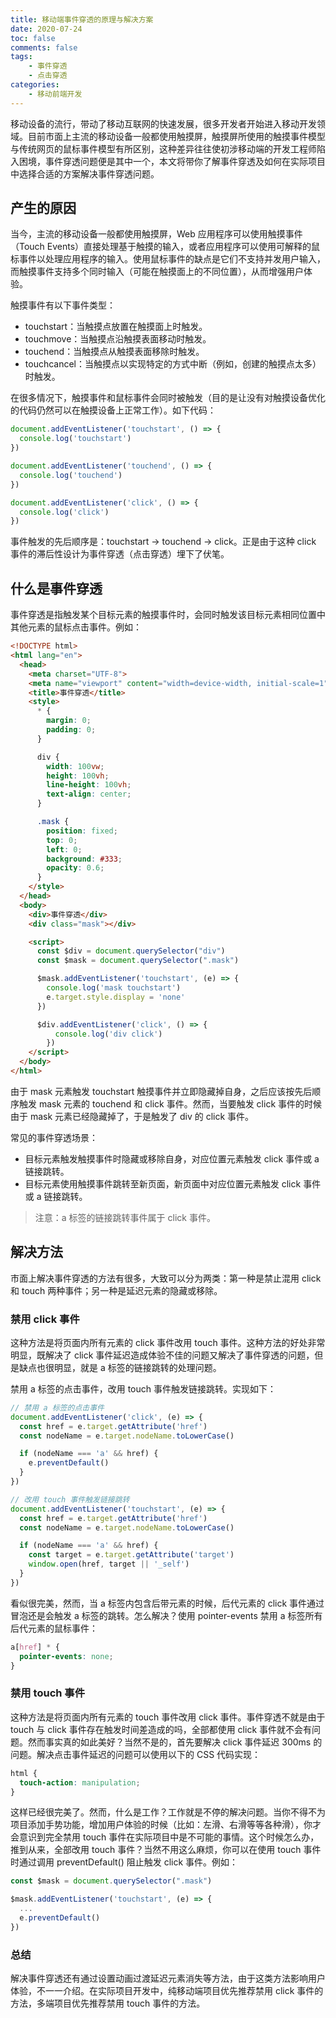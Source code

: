 ```yaml
---
title: 移动端事件穿透的原理与解决方案
date: 2020-07-24
toc: false
comments: false
tags:
    - 事件穿透
    - 点击穿透
categories:
    - 移动前端开发
---
```


移动设备的流行，带动了移动互联网的快速发展，很多开发者开始进入移动开发领域。目前市面上主流的移动设备一般都使用触摸屏，触摸屏所使用的触摸事件模型与传统网页的鼠标事件模型有所区别，这种差异往往使初涉移动端的开发工程师陷入困境，事件穿透问题便是其中一个，本文将带你了解事件穿透及如何在实际项目中选择合适的方案解决事件穿透问题。

<!--more-->

## 产生的原因

当今，主流的移动设备一般都使用触摸屏，Web 应用程序可以使用触摸事件（Touch Events）直接处理基于触摸的输入，或者应用程序可以使用可解释的鼠标事件以处理应用程序的输入。使用鼠标事件的缺点是它们不支持并发用户输入，而触摸事件支持多个同时输入（可能在触摸面上的不同位置），从而增强用户体验。

触摸事件有以下事件类型：
* touchstart：当触摸点放置在触摸面上时触发。
* touchmove：当触摸点沿触摸表面移动时触发。
* touchend：当触摸点从触摸表面移除时触发。
* touchcancel：当触摸点以实现特定的方式中断（例如，创建的触摸点太多）时触发。

在很多情况下，触摸事件和鼠标事件会同时被触发（目的是让没有对触摸设备优化的代码仍然可以在触摸设备上正常工作）。如下代码：
```js
document.addEventListener('touchstart', () => {
  console.log('touchstart')
})

document.addEventListener('touchend', () => {
  console.log('touchend')
})

document.addEventListener('click', () => {
  console.log('click')
})
```
事件触发的先后顺序是：touchstart -> touchend -> click。正是由于这种 click 事件的滞后性设计为事件穿透（点击穿透）埋下了伏笔。

## 什么是事件穿透

事件穿透是指触发某个目标元素的触摸事件时，会同时触发该目标元素相同位置中其他元素的鼠标点击事件。例如：
```html
<!DOCTYPE html>
<html lang="en">
  <head>
    <meta charset="UTF-8">
    <meta name="viewport" content="width=device-width, initial-scale=1">
    <title>事件穿透</title>
    <style>
      * {
        margin: 0;
        padding: 0;
      }

      div {
        width: 100vw;
        height: 100vh;
        line-height: 100vh;
        text-align: center;
      }

      .mask {
        position: fixed;
        top: 0;
        left: 0;
        background: #333;
        opacity: 0.6;
      }
    </style>
  </head>
  <body>
    <div>事件穿透</div>
    <div class="mask"></div>

    <script>
      const $div = document.querySelector("div")
      const $mask = document.querySelector(".mask")

      $mask.addEventListener('touchstart', (e) => {
        console.log('mask touchstart')
        e.target.style.display = 'none'
      })

      $div.addEventListener('click', () => {
          console.log('div click')
        })
    </script>
  </body>
</html>
```
由于 mask 元素触发 touchstart 触摸事件并立即隐藏掉自身，之后应该按先后顺序触发 mask 元素的 touchend 和 click 事件。然而，当要触发 click 事件的时候由于 mask 元素已经隐藏掉了，于是触发了 div 的 click 事件。

常见的事件穿透场景：
* 目标元素触发触摸事件时隐藏或移除自身，对应位置元素触发 click 事件或 a 链接跳转。
* 目标元素使用触摸事件跳转至新页面，新页面中对应位置元素触发 click 事件或 a 链接跳转。

> 注意：a 标签的链接跳转事件属于 click 事件。

## 解决方法

市面上解决事件穿透的方法有很多，大致可以分为两类：第一种是禁止混用 click 和 touch 两种事件；另一种是延迟元素的隐藏或移除。

### 禁用 click 事件

这种方法是将页面内所有元素的 click 事件改用 touch 事件。这种方法的好处非常明显，既解决了 click 事件延迟造成体验不佳的问题又解决了事件穿透的问题，但是缺点也很明显，就是 a 标签的链接跳转的处理问题。

禁用 a 标签的点击事件，改用 touch 事件触发链接跳转。实现如下：
```js
// 禁用 a 标签的点击事件
document.addEventListener('click', (e) => {
  const href = e.target.getAttribute('href')
  const nodeName = e.target.nodeName.toLowerCase()

  if (nodeName === 'a' && href) {
    e.preventDefault()
  }
})

// 改用 touch 事件触发链接跳转
document.addEventListener('touchstart', (e) => {
  const href = e.target.getAttribute('href')
  const nodeName = e.target.nodeName.toLowerCase()

  if (nodeName === 'a' && href) {
    const target = e.target.getAttribute('target')
    window.open(href, target || '_self')
  }
})
```
看似很完美，然而，当 a 标签内包含后带元素的时候，后代元素的 click 事件通过冒泡还是会触发 a 标签的跳转。怎么解决？使用 pointer-events 禁用 a 标签所有后代元素的鼠标事件：
```css
a[href] * {
  pointer-events: none;
}
```

### 禁用 touch 事件

这种方法是将页面内所有元素的 touch 事件改用 click 事件。事件穿透不就是由于 touch 与 click 事件存在触发时间差造成的吗，全部都使用 click 事件就不会有问题。然而事实真的如此美好？当然不是的，首先要解决 click 事件延迟 300ms 的问题。解决点击事件延迟的问题可以使用以下的 CSS 代码实现：
```css
html {
  touch-action: manipulation;
}
```
这样已经很完美了。然而，什么是工作？工作就是不停的解决问题。当你不得不为项目添加手势功能，增加用户体验的时候（比如：左滑、右滑等等各种滑），你才会意识到完全禁用 touch 事件在实际项目中是不可能的事情。这个时候怎么办，推到从来，全部改用 touch 事件？当然不用这么麻烦，你可以在使用 touch 事件时通过调用 preventDefault() 阻止触发 click 事件。例如：
```js
const $mask = document.querySelector(".mask")

$mask.addEventListener('touchstart', (e) => {
  ...
  e.preventDefault()
})
```

### 总结

解决事件穿透还有通过设置动画过渡延迟元素消失等方法，由于这类方法影响用户体验，不一一介绍。在实际项目开发中，纯移动端项目优先推荐禁用 click 事件的方法，多端项目优先推荐禁用 touch 事件的方法。


